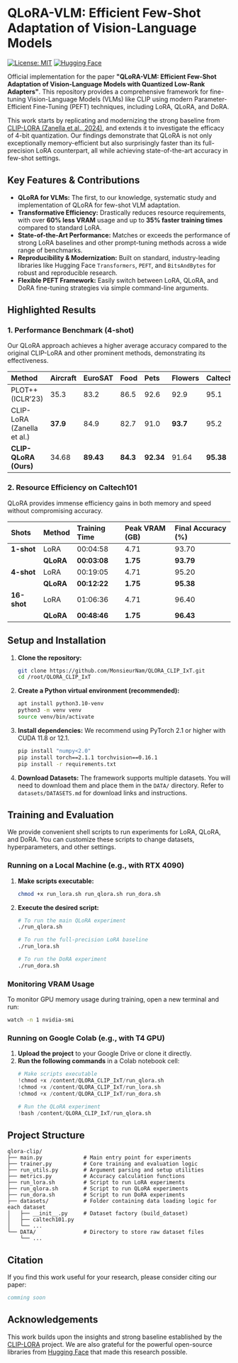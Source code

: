 
# QLoRA-VLM: Efficient Few-Shot Adaptation of Vision-Language Models

[![License: MIT](https://img.shields.io/badge/License-MIT-yellow.svg)](https://opensource.org/licenses/MIT)
[![Hugging Face](https://img.shields.io/badge/%F0%9F%A4%97%20Hugging%20Face-PEFT%20%7C%20BitsAndBytes-orange)](https://huggingface.co/)

Official implementation for the paper **"QLoRA-VLM: Efficient Few-Shot Adaptation of Vision-Language Models with Quantized Low-Rank Adapters"**. This repository provides a comprehensive framework for fine-tuning Vision-Language Models (VLMs) like CLIP using modern Parameter-Efficient Fine-Tuning (PEFT) techniques, including LoRA, QLoRA, and DoRA.

This work starts by replicating and modernizing the strong baseline from [CLIP-LORA (Zanella et al., 2024)](https://github.com/MaxZanella/CLIP-LORA), and extends it to investigate the efficacy of 4-bit quantization. Our findings demonstrate that QLoRA is not only exceptionally memory-efficient but also surprisingly faster than its full-precision LoRA counterpart, all while achieving state-of-the-art accuracy in few-shot settings.

## Key Features & Contributions

- **QLoRA for VLMs:** The first, to our knowledge, systematic study and implementation of QLoRA for few-shot VLM adaptation.
- **Transformative Efficiency:** Drastically reduces resource requirements, with over **60% less VRAM** usage and up to **35% faster training times** compared to standard LoRA.
- **State-of-the-Art Performance:** Matches or exceeds the performance of strong LoRA baselines and other prompt-tuning methods across a wide range of benchmarks.
- **Reproducibility & Modernization:** Built on standard, industry-leading libraries like Hugging Face `Transformers`, `PEFT`, and `BitsAndBytes` for robust and reproducible research.
- **Flexible PEFT Framework:** Easily switch between LoRA, QLoRA, and DoRA fine-tuning strategies via simple command-line arguments.

## Highlighted Results

### 1. Performance Benchmark (4-shot)

Our QLoRA approach achieves a higher average accuracy compared to the original CLIP-LoRA and other prominent methods, demonstrating its effectiveness.

| Method | Aircraft | EuroSAT | Food | Pets | Flowers | Caltech | DTD | UCF | **Average** |
| :--- | :--- | :--- | :--- | :--- | :--- | :--- | :--- | :--- | :--- |
| PLOT++ (ICLR’23) | 35.3 | 83.2 | 86.5 | 92.6 | 92.9 | 95.1 | 62.4 | 79.8 | 78.48 |
| CLIP-LoRA (Zanella et al.)| **37.9** | 84.9 | 82.7 | 91.0 | **93.7** | 95.2 | 63.8 | **81.1** | 78.79 |
| **CLIP-QLoRA (Ours)** | 34.68 | **89.43** | **84.3** | **92.34** | 91.64 | **95.38** | **66.31** | 80.52 | **79.33** |

### 2. Resource Efficiency on Caltech101

QLoRA provides immense efficiency gains in both memory and speed without compromising accuracy.

| Shots | Method | Training Time | Peak VRAM (GB) | Final Accuracy (%) |
| :--- | :--- | :--- | :--- | :--- |
| **1-shot** | LoRA | 00:04:58 | 4.71 | 93.70 |
| | **QLoRA** | **00:03:08** | **1.75** | **93.79** |
| **4-shot** | LoRA | 00:19:05 | 4.71 | 95.20 |
| | **QLoRA** | **00:12:22** | **1.75** | **95.38** |
| **16-shot**| LoRA | 01:06:36 | 4.71 | 96.40 |
| | **QLoRA** | **00:48:46** | **1.75** | **96.43** |

## Setup and Installation

1.  **Clone the repository:**
    ```bash
    git clone https://github.com/MonsieurNam/QLORA_CLIP_IxT.git
    cd /root/QLORA_CLIP_IxT
    ```

2.  **Create a Python virtual environment (recommended):**
    ```bash
    apt install python3.10-venv
    python3 -m venv venv
    source venv/bin/activate
    ```

3.  **Install dependencies:**
    We recommend using PyTorch 2.1 or higher with CUDA 11.8 or 12.1.
    ```bash
    pip install "numpy<2.0"
    pip install torch==2.1.1 torchvision==0.16.1
    pip install -r requirements.txt
    ```
    
4.  **Download Datasets:**
    The framework supports multiple datasets. You will need to download them and place them in the `DATA/` directory. Refer to `datasets/DATASETS.md` for download links and instructions.

## Training and Evaluation

We provide convenient shell scripts to run experiments for LoRA, QLoRA, and DoRA. You can customize these scripts to change datasets, hyperparameters, and other settings.

### Running on a Local Machine (e.g., with RTX 4090)

1.  **Make scripts executable:**
    ```bash
    chmod +x run_lora.sh run_qlora.sh run_dora.sh
    ```

2.  **Execute the desired script:**
    ```bash
    # To run the main QLoRA experiment
    ./run_qlora.sh

    # To run the full-precision LoRA baseline
    ./run_lora.sh
    
    # To run the DoRA experiment
    ./run_dora.sh
    ```

### Monitoring VRAM Usage

To monitor GPU memory usage during training, open a new terminal and run:
```bash
watch -n 1 nvidia-smi
```

### Running on Google Colab (e.g., with T4 GPU)

1.  **Upload the project** to your Google Drive or clone it directly.
2.  **Run the following commands** in a Colab notebook cell:
    ```python
    # Make scripts executable
    !chmod +x /content/QLORA_CLIP_IxT/run_qlora.sh
    !chmod +x /content/QLORA_CLIP_IxT/run_lora.sh
    !chmod +x /content/QLORA_CLIP_IxT/run_dora.sh

    # Run the QLoRA experiment
    !bash /content/QLORA_CLIP_IxT/run_qlora.sh
    ```

## Project Structure
```
qlora-clip/
├── main.py             # Main entry point for experiments
├── trainer.py          # Core training and evaluation logic
├── run_utils.py        # Argument parsing and setup utilities
├── metrics.py          # Accuracy calculation functions
├── run_lora.sh         # Script to run LoRA experiments
├── run_qlora.sh        # Script to run QLoRA experiments
├── run_dora.sh         # Script to run DoRA experiments
├── datasets/           # Folder containing data loading logic for each dataset
│   ├── __init__.py     # Dataset factory (build_dataset)
│   ├── caltech101.py
│   └── ...
└── DATA/               # Directory to store raw dataset files
    └── ...
```

## Citation
If you find this work useful for your research, please consider citing our paper:

```bibtex
comming soon
```


## Acknowledgements
This work builds upon the insights and strong baseline established by the [CLIP-LORA](https://github.com/MaxZanella/CLIP-LORA) project. We are also grateful for the powerful open-source libraries from [Hugging Face](https://huggingface.co/) that made this research possible.
```
